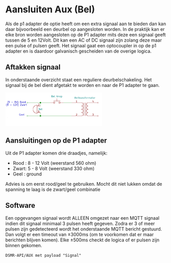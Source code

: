 # Aansluiten Aux (Bel)
Als de p1 adapter de optie heeft om een extra signaal aan te bieden dan kan daar bijvoorbeeld een deurbel op aangesloten worden. In de praktijk kan er elke bron worden aangesloten op de P1 adapter mits deze een signaal geeft tussen de 5 en 12Volt. Dit kan een AC of DC signaal zijn zolang deze maar een pulse of pulsen geeft. Het signaal gaat een optocoupler in op de p1 adapter en is daardoor galvanisch gescheiden van de overige logica.

## Aftakken signaal
In onderstaande overzicht staat een reguliere deurbelschakeling. Het signaal bij de bel dient afgetakt te worden en naar de P1 adapter te gaan. 

<img src="aansluiten_aux.png" width="60%">


## Aansluitingen op de P1 adapter
Uit de P1 adapter komen drie draadjes, namelijk:

- Rood : 8 - 12 Volt (weerstand 560 ohm)
- Zwart: 5 - 8 Volt (weerstand 330 ohm)
- Geel : ground

Advies is om eerst rood/geel te gebruiken. Mocht dit niet lukken omdat de spanning te laag is de zwart/geel combinatie

## Software
Een opgevangen signaal wordt ALLEEN omgezet naar een MQTT signaal indien dit signaal minimaal 3 pulsen heeft gegeven. Zodra er 3 of meer pulsen zijn gedetecteerd wordt het onderstaande MQTT bericht gestuurd. Dan volgt er een timeout van ±3000ms (om te voorkomen dat er maar berichten blijven komen). Elke ±500ms checkt de logica of er pulsen zijn binnen gekomen.

```
DSMR-API/AUX met payload "Signal"
```